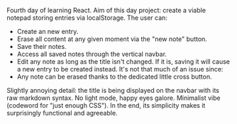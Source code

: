 Fourth day of learning React. 
Aim of this day project: create a viable notepad storing entries via localStorage.
The user can:
- Create an new entry.
- Erase all content at any given moment via the "new note" button.
- Save their notes. 
- Access all saved notes through the vertical navbar.
- Edit any note as long as the title isn't changed. If it is, saving it will cause a new entry to be created instead. It's not that much of an issue since: 
- Any note can be erased thanks to the dedicated little cross button. 

Slightly annoying detail: the title is being displayed on the navbar with its raw markdown syntax. No light mode, happy eyes galore. Minimalist vibe (codeword for "just enough CSS"). In the end, its simplicity makes it surprisingly functional and agreeable.